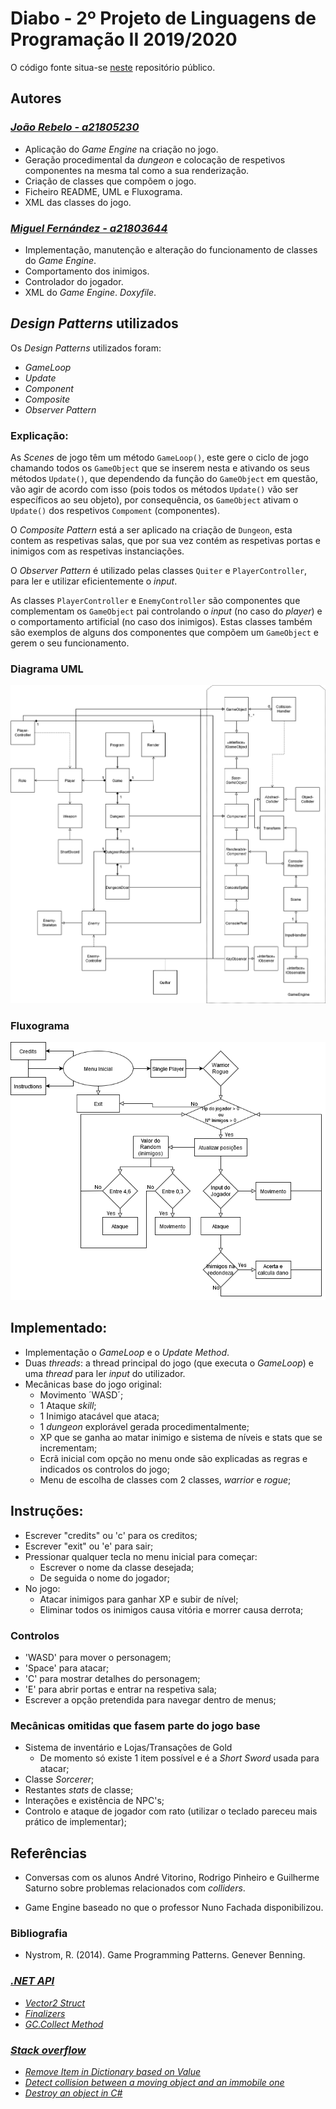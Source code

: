 # Diabo - 2º Projeto de Linguagens de Programação II 2019/2020

O código fonte situa-se [neste](https://github.com/JBernardoRebelo/Projeto2_LPII_Fernandez_Rebelo) repositório público.

## Autores

### *[João Rebelo - a21805230](https://github.com/JBernardoRebelo)*

- Aplicação do *Game Engine* na criação no jogo.
- Geração procedimental da *dungeon* e colocação de respetivos
componentes na mesma tal como a sua renderização.
- Criação de classes que compõem o jogo.
- Ficheiro README, UML e Fluxograma.
- XML das classes do jogo.

### *[Miguel Fernández - a21803644](https://github.com/MizuRyujin)*

- Implementação, manutenção e alteração do funcionamento de classes
do *Game Engine*.
- Comportamento dos inimigos.
- Controlador do jogador.
- XML do *Game Engine*. *Doxyfile*.

## *Design Patterns* utilizados

Os *Design Patterns* utilizados foram:

- *GameLoop*
- *Update*
- *Component*
- *Composite*
- *Observer Pattern*

### Explicação:

As *Scenes* de jogo têm um método `GameLoop()`, este gere o ciclo de jogo
chamando todos os `GameObject` que se inserem nesta e ativando os seus
métodos `Update()`, que dependendo da função do `GameObject` em questão, vão
agir de acordo com isso (pois todos os métodos `Update()` vão ser
específicos ao seu objeto), por consequência, os `GameObject` ativam o
`Update()` dos respetivos `Compoment` (componentes).

O *Composite Pattern* está a ser aplicado na criação de `Dungeon`, esta
contem as respetivas salas, que por sua vez contém as respetivas portas e
inimigos com as respetivas instanciações.

O *Observer Pattern* é utilizado pelas classes `Quiter` e
`PlayerController`, para ler e utilizar eficientemente o *input*.

As classes `PlayerController` e `EnemyController` são componentes que
complementam os `GameObject` pai controlando o *input* (no caso do *player*)
 e o comportamento artificial (no caso dos inimigos). Estas classes também
 são exemplos de alguns dos componentes que compõem um `GameObject` e gerem
 o seu funcionamento.

### Diagrama UML

![](DiabloUml.png)

### Fluxograma

![](DiabloFlux.png)

## **Implementado:**

- Implementação o *GameLoop* e o *Update Method*.
- Duas *threads*: a thread principal do jogo (que executa o *GameLoop*) e
uma *thread* para ler *input* do utilizador.
- Mecânicas base do jogo original:
  - Movimento ´WASD´;
  - 1 Ataque *skill*;
  - 1 Inimigo atacável que ataca;
  - 1 *dungeon* explorável gerada procedimentalmente;
  - XP que se ganha ao matar inimigo e sistema de níveis e stats que se
incrementam;
  - Ecrã inicial com opção no menu onde são explicadas as regras e
 indicados os controlos do jogo;
  - Menu de escolha de classes com 2 classes,  *warrior* e *rogue*;

## **Instruções:**

- Escrever "credits" ou 'c' para os creditos;
- Escrever "exit" ou 'e' para sair; 
- Pressionar qualquer tecla no menu inicial para começar:
  - Escrever o nome da classe desejada;
  - De seguida o nome do jogador;
- No jogo:
  - Atacar inimigos para ganhar XP e subir de nível;
  - Eliminar todos os inimigos causa vitória e morrer causa derrota;

### Controlos

- 'WASD' para mover o personagem;
- 'Space' para atacar;
- 'C' para mostrar detalhes do personagem;
- 'E' para abrir portas e entrar na respetiva sala;
- Escrever a opção pretendida para navegar dentro de menus;

### **Mecânicas omitidas que fasem parte do jogo base**

- Sistema de inventário e Lojas/Transações de Gold
  - De momento só existe 1 item possível e é a _Short Sword_ usada para atacar;
- Classe _Sorcerer_;
- Restantes _stats_ de classe;
- Interações e existência de NPC's;
- Controlo e ataque de jogador com rato (utilizar o teclado pareceu mais prático de implementar);

## Referências

- Conversas com os alunos André Vitorino, Rodrigo Pinheiro e Guilherme Saturno sobre problemas 
relacionados com *colliders*.

- Game Engine baseado no que o professor Nuno Fachada disponibilizou. 

### Bibliografia

- Nystrom, R. (2014). Game Programming Patterns. Genever Benning.

### *[.NET API](https://docs.microsoft.com/en-us/dotnet/api/?view=netcore-2.2)*

- *[Vector2 Struct](https://docs.microsoft.com/en-us/dotnet/api/system.numerics.vector2?view=netframework-4.8)*
- *[Finalizers ](https://docs.microsoft.com/en-us/dotnet/csharp/programming-guide/classes-and-structs/destructors)*
- *[GC.Collect Method](https://docs.microsoft.com/en-us/dotnet/api/system.gc.collect?view=netframework-4.8)*

### *[Stack overflow](https://stackoverflow.com/)*

- *[Remove Item in Dictionary based on Value](https://stackoverflow.com/questions/1636885/remove-item-in-dictionary-based-on-value)*
- *[Detect collision between a moving object and an immobile one](https://stackoverflow.com/questions/3195495/detect-collision-between-a-moving-object-and-an-immobile-one)*
- *[Destroy an object in C#](https://stackoverflow.com/questions/25764965/destroy-an-object-in-c-sharp/25765055)*

